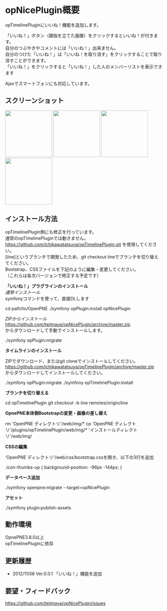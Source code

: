 opNicePlugin概要
======================
opTimelinePluginにいいね！機能を追加します。

「いいね！」ボタン（親指を立てた画像）をクリックするといいね！が付きます。  
自分のつぶやきやコメントには「いいね！」出来ません。  
自分のつけた「いいね！」は「いいね！を取り消す」をクリックすることで取り消すことができます。  
「いいね！」をクリックすると「いいね！」した人のメンバーリストを表示できます  

Ajaxでスマートフォンにも対応しています。


スクリーンショット
------
<a href="http://tejimaya.github.com/opNicePlugin/images/nice_01_rm_01.png" target=brank>
<img src="http://tejimaya.github.com/opNicePlugin/images/nice_01_rm_01.png" height=150/></a>
<a href="http://tejimaya.github.com/opNicePlugin/images/nice_01_rm_03.png" target=brank>
<img src="http://tejimaya.github.com/opNicePlugin/images/nice_01_rm_03.png" height=150/></a>
<a href="http://tejimaya.github.com/opNicePlugin/images/nice_01_rm_02.png" target=brank>
<img src="http://tejimaya.github.com/opNicePlugin/images/nice_01_rm_02.png" height=150/></a>
<a href="http://tejimaya.github.com/opNicePlugin/images/nice_01_rm_04.png" target=brank>
<img src="http://tejimaya.github.com/opNicePlugin/images/nice_01_rm_04.png" height=150/></a>


インストール方法
----------------
opTimelinePlugin側にも修正を行っています。  
通常のopTimelinePluginでは動きません。  
https://github.com/ichikawatatsuya/opTimelinePlugin.git を使用してください。  
[iine]というブランチで開発したため、git checkout iineでブランチを切り替えてください。  
Bootstrap、CSSファイルを下記のように編集・変更してください。  
（これらは各次バージョンで修正する予定です）

**「いいね！」プラグラインのインストール**  
*通常インストール*  
symfonyコマンドを使って、直接DLします

cd path/to/OpenPNE
./symfony opPlugin:install opNicePlugin

*ZIPからインストール*  
https://github.com/tejimaya/opNicePlugin/archive/master.zip  
からダウンロードして手動でインストールします。

./symfony opPlugin:migrate 


**タイムラインのインストール**

ZIPでダウンロード、またはgit cloneでインストールしてください。  
https://github.com/ichikawatatsuya/opTimelinePlugin/archive/master.zip  
からダウンロードしてインストールしてください。

./symfony opPlugin:migrate
./symfony opTimelinePlugin:install


**ブランチを切り替える**

cd opTimelinePlugin
git checkout -b iine remotes/origin/iine


**OpnePNE本体側Bootstrapの変更・画像の差し替え**

rm 'OpenPNE ディレクトリ'/web/img/*
cp  'OpenPNE ディレクトリ'/plugins/opTimelinePlugin/web/img/* 'インストールディレクトリ'/web/img/


**CSSの編集**

‘OpenPNE ディレクトリ'/web/css/bootstrap.cssを開き、以下の3行を追加

.icon-thumbs-up {
background-position: -96px -144px;
}


**データベース追加**

./symfony openpne:migrate --target=opNicePlugin


**アセット**

./symfony plugin:publish-assets


動作環境
--------
OpnePNE3.8.0以上  
opTimelinePluginに依存  


更新履歴
--------

* 2012/11/08 Ver.0.0.1 「いいね！」機能を追加 



要望・フィードバック
----------

https://github.com/tejimaya/opNicePlugin/issues

